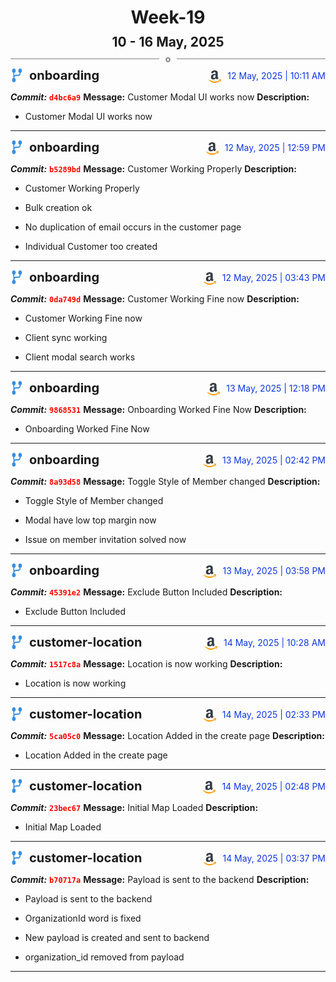 <h1 style="text-align:center; margin-bottom:10px">Week-19</h1>
<h2 style="text-align:center; margin:0px">10 - 16 May, 2025</h2>
<div style="display: flex; align-items: center; justify-content: center;">
  <hr style="flex: 1; background-color: gray;" />
  <span style="padding: 0 10px;font-weight:bold; color:gray">o</span>
  <hr style="flex: 1; background-color: gray;" />
</div>

<div style="display: flex; justify-content: space-between; align-items:end;">
  <div style="display:flex">
      <img src="../assets/branch.svg" alt="GitHub Logo"  style="width:20px; margin:0 10px 0 0">
      <h3 style="margin: 0; padding:0; font-weight: bold; font-size:20px;">onboarding</h3>
  </div>
  <div style="display:flex">
  <img src="../assets/amazon.svg" alt="Amazon Logo" style="width:20px">
    <span style="color:rgb(16, 54, 226); text-align: right; margin:0 0 0 10px; padding:0px;">12 May, 2025 | 10:11 AM</span>
  </div>
</div>

**_Commit:_** <code style="color: red; font-weight: bold;">d4bc6a9</code>
**Message:** Customer Modal UI works now
**Description:**
- Customer Modal UI works now
---
<div style="display: flex; justify-content: space-between; align-items:end;">
  <div style="display:flex">
      <img src="../assets/branch.svg" alt="GitHub Logo"  style="width:20px; margin:0 10px 0 0">
      <h3 style="margin: 0; padding:0; font-weight: bold; font-size:20px;">onboarding</h3>
  </div>
  <div style="display:flex">
  <img src="../assets/amazon.svg" alt="Amazon Logo" style="width:20px">
    <span style="color:rgb(16, 54, 226); text-align: right; margin:0 0 0 10px; padding:0px;">12 May, 2025 | 12:59 PM</span>
  </div>
</div>

**_Commit:_** <code style="color: red; font-weight: bold;">b5289bd</code>
**Message:** Customer Working Properly
**Description:**
- Customer Working Properly

- Bulk creation ok
- No duplication of email occurs in the customer page
- Individual Customer too created
---
<div style="display: flex; justify-content: space-between; align-items:end;">
  <div style="display:flex">
      <img src="../assets/branch.svg" alt="GitHub Logo"  style="width:20px; margin:0 10px 0 0">
      <h3 style="margin: 0; padding:0; font-weight: bold; font-size:20px;">onboarding</h3>
  </div>
  <div style="display:flex">
  <img src="../assets/amazon.svg" alt="Amazon Logo" style="width:20px">
    <span style="color:rgb(16, 54, 226); text-align: right; margin:0 0 0 10px; padding:0px;">12 May, 2025 | 03:43 PM</span>
  </div>
</div>

**_Commit:_** <code style="color: red; font-weight: bold;">0da749d</code>
**Message:** Customer Working Fine now
**Description:**
- Customer Working Fine now

- Client sync working
- Client modal search works
---
<div style="display: flex; justify-content: space-between; align-items:end;">
  <div style="display:flex">
      <img src="../assets/branch.svg" alt="GitHub Logo"  style="width:20px; margin:0 10px 0 0">
      <h3 style="margin: 0; padding:0; font-weight: bold; font-size:20px;">onboarding</h3>
  </div>
  <div style="display:flex">
  <img src="../assets/amazon.svg" alt="Amazon Logo" style="width:20px">
    <span style="color:rgb(16, 54, 226); text-align: right; margin:0 0 0 10px; padding:0px;">13 May, 2025 | 12:18 PM</span>
  </div>
</div>

**_Commit:_** <code style="color: red; font-weight: bold;">9868531</code>
**Message:** Onboarding Worked Fine Now
**Description:**
- Onboarding Worked Fine Now
---
<div style="display: flex; justify-content: space-between; align-items:end;">
  <div style="display:flex">
      <img src="../assets/branch.svg" alt="GitHub Logo"  style="width:20px; margin:0 10px 0 0">
      <h3 style="margin: 0; padding:0; font-weight: bold; font-size:20px;">onboarding</h3>
  </div>
  <div style="display:flex">
  <img src="../assets/amazon.svg" alt="Amazon Logo" style="width:20px">
    <span style="color:rgb(16, 54, 226); text-align: right; margin:0 0 0 10px; padding:0px;">13 May, 2025 | 02:42 PM</span>
  </div>
</div>

**_Commit:_** <code style="color: red; font-weight: bold;">8a93d58</code>
**Message:** Toggle Style of Member changed
**Description:**
- Toggle Style of Member changed

- Modal have low top margin now
- Issue on member invitation solved now
---
<div style="display: flex; justify-content: space-between; align-items:end;">
  <div style="display:flex">
      <img src="../assets/branch.svg" alt="GitHub Logo"  style="width:20px; margin:0 10px 0 0">
      <h3 style="margin: 0; padding:0; font-weight: bold; font-size:20px;">onboarding</h3>
  </div>
  <div style="display:flex">
  <img src="../assets/amazon.svg" alt="Amazon Logo" style="width:20px">
    <span style="color:rgb(16, 54, 226); text-align: right; margin:0 0 0 10px; padding:0px;">13 May, 2025 | 03:58 PM</span>
  </div>
</div>

**_Commit:_** <code style="color: red; font-weight: bold;">45391e2</code>
**Message:** Exclude Button Included
**Description:**
- Exclude Button Included
---
<div style="display: flex; justify-content: space-between; align-items:end;">
  <div style="display:flex">
      <img src="../assets/branch.svg" alt="GitHub Logo"  style="width:20px; margin:0 10px 0 0">
      <h3 style="margin: 0; padding:0; font-weight: bold; font-size:20px;">customer-location</h3>
  </div>
  <div style="display:flex">
  <img src="../assets/amazon.svg" alt="Amazon Logo" style="width:20px">
    <span style="color:rgb(16, 54, 226); text-align: right; margin:0 0 0 10px; padding:0px;">14 May, 2025 | 10:28 AM</span>
  </div>
</div>

**_Commit:_** <code style="color: red; font-weight: bold;">1517c8a</code>
**Message:** Location is now working
**Description:**
- Location is now working
---
<div style="display: flex; justify-content: space-between; align-items:end;">
  <div style="display:flex">
      <img src="../assets/branch.svg" alt="GitHub Logo"  style="width:20px; margin:0 10px 0 0">
      <h3 style="margin: 0; padding:0; font-weight: bold; font-size:20px;">customer-location</h3>
  </div>
  <div style="display:flex">
  <img src="../assets/amazon.svg" alt="Amazon Logo" style="width:20px">
    <span style="color:rgb(16, 54, 226); text-align: right; margin:0 0 0 10px; padding:0px;">14 May, 2025 | 02:33 PM</span>
  </div>
</div>

**_Commit:_** <code style="color: red; font-weight: bold;">5ca05c0</code>
**Message:** Location Added in the create page
**Description:**
- Location Added in the create page
---
<div style="display: flex; justify-content: space-between; align-items:end;">
  <div style="display:flex">
      <img src="../assets/branch.svg" alt="GitHub Logo"  style="width:20px; margin:0 10px 0 0">
      <h3 style="margin: 0; padding:0; font-weight: bold; font-size:20px;">customer-location</h3>
  </div>
  <div style="display:flex">
  <img src="../assets/amazon.svg" alt="Amazon Logo" style="width:20px">
    <span style="color:rgb(16, 54, 226); text-align: right; margin:0 0 0 10px; padding:0px;">14 May, 2025 | 02:48 PM</span>
  </div>
</div>

**_Commit:_** <code style="color: red; font-weight: bold;">23bec67</code>
**Message:** Initial Map Loaded
**Description:**
- Initial Map Loaded
---
<div style="display: flex; justify-content: space-between; align-items:end;">
  <div style="display:flex">
      <img src="../assets/branch.svg" alt="GitHub Logo"  style="width:20px; margin:0 10px 0 0">
      <h3 style="margin: 0; padding:0; font-weight: bold; font-size:20px;">customer-location</h3>
  </div>
  <div style="display:flex">
  <img src="../assets/amazon.svg" alt="Amazon Logo" style="width:20px">
    <span style="color:rgb(16, 54, 226); text-align: right; margin:0 0 0 10px; padding:0px;">14 May, 2025 | 03:37 PM</span>
  </div>
</div>

**_Commit:_** <code style="color: red; font-weight: bold;">b70717a</code>
**Message:** Payload is sent to the backend
**Description:**
- Payload is sent to the backend

- OrganizationId word is fixed
- New payload is created and sent to backend
- organization_id removed from payload
---

